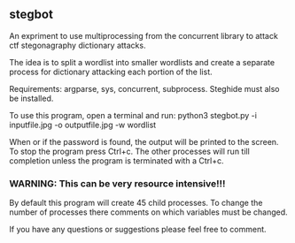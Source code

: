 ## stegbot
An expriment to use multiprocessing from the concurrent library to attack ctf stegonagraphy dictionary attacks.

The idea is to split a wordlist into smaller wordlists and create a separate process for dictionary attacking each portion of the list.

Requirements: argparse, sys, concurrent, subprocess. Steghide must also be installed.

To use this program, open a terminal and run: python3 stegbot.py -i inputfile.jpg -o outputfile.jpg -w wordlist

When or if the password is found, the output will be printed to the screen. To stop the program press Ctrl+c. The other processes will run till completion unless the program is terminated with a Ctrl+c. 

### WARNING: This can be very resource intensive!!!

By default this program will create 45 child processes.
To change the number of processes there comments on which variables must be changed.


If you have any questions or suggestions please feel free to comment.
